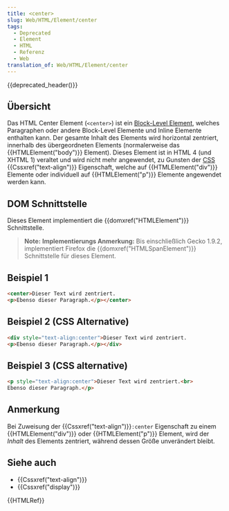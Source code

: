 ```yaml
---
title: <center>
slug: Web/HTML/Element/center
tags:
  - Deprecated
  - Element
  - HTML
  - Referenz
  - Web
translation_of: Web/HTML/Element/center
---
```

{{deprecated_header()}}

## Übersicht

Das HTML Center Element (`<center>`) ist ein [Block-Level Element](/de/docs/HTML/Block-level_elements "HTML/Block-level_elements"), welches Paragraphen oder andere Block-Level Elemente und Inline Elemente enthalten kann. Der gesamte Inhalt des Elements wird horizontal zentriert, innerhalb des übergeordneten Elements (normalerweise das {{HTMLElement("body")}} Element). Dieses Element ist in HTML 4 (und XHTML 1) veraltet und wird nicht mehr angewendet, zu Gunsten der [CSS](/de/docs/Web/CSS) {{Cssxref("text-align")}} Eigenschaft, welche auf {{HTMLElement("div")}} Elemente oder individuell auf {{HTMLElement("p")}} Elemente angewendet werden kann.

## DOM Schnittstelle

Dieses Element implementiert die {{domxref("HTMLElement")}} Schnittstelle.

> **Note:** **Implementierungs Anmerkung:** Bis einschließlich Gecko 1.9.2, implementiert Firefox die {{domxref("HTMLSpanElement")}} Schnittstelle für dieses Element.

## Beispiel 1

```html
<center>Dieser Text wird zentriert.
<p>Ebenso dieser Paragraph.</p></center>
```

## Beispiel 2 (CSS Alternative)

```html
<div style="text-align:center">Dieser Text wird zentriert.
<p>Ebenso dieser Paragraph.</p></div>
```

## Beispiel 3 (CSS alternative)

```html
<p style="text-align:center">Dieser Text wird zentriert.<br>
Ebenso dieser Paragraph.</p>
```

## Anmerkung

Bei Zuweisung der {{Cssxref("text-align")}}`:center` Eigenschaft zu einem {{HTMLElement("div")}} oder {{HTMLElement("p")}} Element, wird der _Inhalt_ des Elements zentriert, während dessen Größe unverändert bleibt.

## Siehe auch

- {{Cssxref("text-align")}}
- {{Cssxref("display")}}

{{HTMLRef}}
